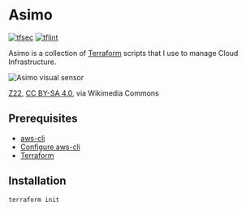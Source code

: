 # Asimo

[![tfsec](https://github.com/shapeshed/asimo/actions/workflows/tfsec.yml/badge.svg)](https://github.com/shapeshed/asimo/actions/workflows/tfsec.yml)
[![tflint](https://github.com/shapeshed/asimo/actions/workflows/tflint.yml/badge.svg)](https://github.com/shapeshed/asimo/actions/workflows/tflint.yml)

Asimo is a collection of [Terraform][1] scripts that I use to manage Cloud Infrastructure.

![Asimo visual sensor][5]

[Z22][6], [CC BY-SA 4.0][7], via Wikimedia Commons

## Prerequisites

- [aws-cli][3]
- [Configure aws-cli][4]
- [Terraform][2]

## Installation

`terraform init`

[1]: https://www.terraform.io/
[2]: https://learn.hashicorp.com/tutorials/terraform/install-cli
[3]: https://aws.amazon.com/cli/
[4]: https://docs.aws.amazon.com/cli/latest/userguide/cli-configure-quickstart.html
[5]: https://upload.wikimedia.org/wikipedia/commons/d/de/ASIMO_visual_sensor.jpg
[6]: https://commons.wikimedia.org/wiki/File:ASIMO_visual_sensor.jpg
[7]: https://creativecommons.org/licenses/by-sa/4.0
